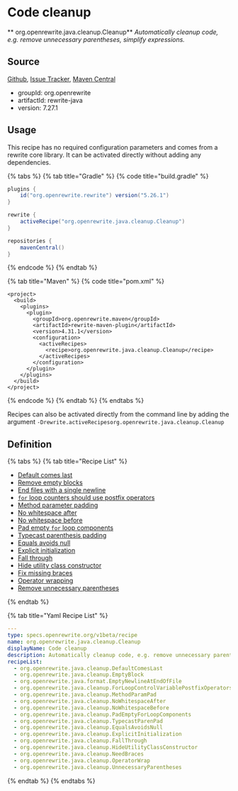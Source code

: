 # Code cleanup

** org.openrewrite.java.cleanup.Cleanup**
_Automatically cleanup code, e.g. remove unnecessary parentheses, simplify expressions._

## Source

[Github](https://github.com/openrewrite/rewrite), [Issue Tracker](https://github.com/openrewrite/rewrite/issues), [Maven Central](https://search.maven.org/artifact/org.openrewrite/rewrite-java/7.27.1/jar)

* groupId: org.openrewrite
* artifactId: rewrite-java
* version: 7.27.1


## Usage

This recipe has no required configuration parameters and comes from a rewrite core library. It can be activated directly without adding any dependencies.

{% tabs %}
{% tab title="Gradle" %}
{% code title="build.gradle" %}
```groovy
plugins {
    id("org.openrewrite.rewrite") version("5.26.1")
}

rewrite {
    activeRecipe("org.openrewrite.java.cleanup.Cleanup")
}

repositories {
    mavenCentral()
}

```
{% endcode %}
{% endtab %}

{% tab title="Maven" %}
{% code title="pom.xml" %}
```markup
<project>
  <build>
    <plugins>
      <plugin>
        <groupId>org.openrewrite.maven</groupId>
        <artifactId>rewrite-maven-plugin</artifactId>
        <version>4.31.1</version>
        <configuration>
          <activeRecipes>
            <recipe>org.openrewrite.java.cleanup.Cleanup</recipe>
          </activeRecipes>
        </configuration>
      </plugin>
    </plugins>
  </build>
</project>
```
{% endcode %}
{% endtab %}
{% endtabs %}

Recipes can also be activated directly from the command line by adding the argument `-Drewrite.activeRecipesorg.openrewrite.java.cleanup.Cleanup`

## Definition

{% tabs %}
{% tab title="Recipe List" %}
* [Default comes last](../../java/cleanup/defaultcomeslast.md)
* [Remove empty blocks](../../java/cleanup/emptyblock.md)
* [End files with a single newline](../../java/format/emptynewlineatendoffile.md)
* [`for` loop counters should use postfix operators](../../java/cleanup/forloopcontrolvariablepostfixoperators.md)
* [Method parameter padding](../../java/cleanup/methodparampad.md)
* [No whitespace after](../../java/cleanup/nowhitespaceafter.md)
* [No whitespace before](../../java/cleanup/nowhitespacebefore.md)
* [Pad empty `for` loop components](../../java/cleanup/pademptyforloopcomponents.md)
* [Typecast parenthesis padding](../../java/cleanup/typecastparenpad.md)
* [Equals avoids null](../../java/cleanup/equalsavoidsnull.md)
* [Explicit initialization](../../java/cleanup/explicitinitialization.md)
* [Fall through](../../java/cleanup/fallthrough.md)
* [Hide utility class constructor](../../java/cleanup/hideutilityclassconstructor.md)
* [Fix missing braces](../../java/cleanup/needbraces.md)
* [Operator wrapping](../../java/cleanup/operatorwrap.md)
* [Remove unnecessary parentheses](../../java/cleanup/unnecessaryparentheses.md)

{% endtab %}

{% tab title="Yaml Recipe List" %}
```yaml
---
type: specs.openrewrite.org/v1beta/recipe
name: org.openrewrite.java.cleanup.Cleanup
displayName: Code cleanup
description: Automatically cleanup code, e.g. remove unnecessary parentheses, simplify expressions.
recipeList:
  - org.openrewrite.java.cleanup.DefaultComesLast
  - org.openrewrite.java.cleanup.EmptyBlock
  - org.openrewrite.java.format.EmptyNewlineAtEndOfFile
  - org.openrewrite.java.cleanup.ForLoopControlVariablePostfixOperators
  - org.openrewrite.java.cleanup.MethodParamPad
  - org.openrewrite.java.cleanup.NoWhitespaceAfter
  - org.openrewrite.java.cleanup.NoWhitespaceBefore
  - org.openrewrite.java.cleanup.PadEmptyForLoopComponents
  - org.openrewrite.java.cleanup.TypecastParenPad
  - org.openrewrite.java.cleanup.EqualsAvoidsNull
  - org.openrewrite.java.cleanup.ExplicitInitialization
  - org.openrewrite.java.cleanup.FallThrough
  - org.openrewrite.java.cleanup.HideUtilityClassConstructor
  - org.openrewrite.java.cleanup.NeedBraces
  - org.openrewrite.java.cleanup.OperatorWrap
  - org.openrewrite.java.cleanup.UnnecessaryParentheses

```
{% endtab %}
{% endtabs %}
